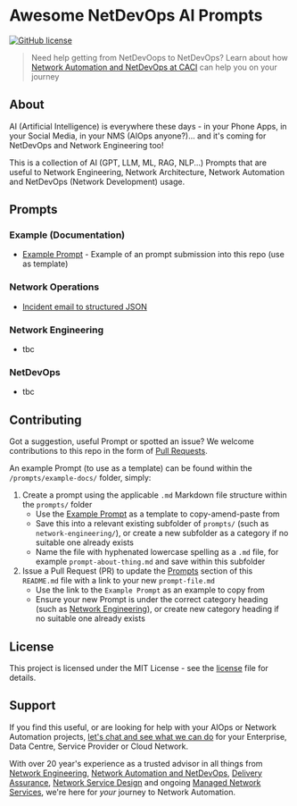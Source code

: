 # Awesome NetDevOps AI Prompts
[![GitHub license](https://img.shields.io/badge/license-MIT-green.svg)](https://github.com/CACI-NS/azure-json-ip-srx-checker/blob/main/LICENSE)

> Need help getting from NetDevOops to NetDevOps? Learn about how [Network Automation and NetDevOps at CACI](https://info.caci.co.uk/network-automation-devops-caci) can help you on your journey

## About
AI (Artificial Intelligence) is everywhere these days - in your Phone Apps, in your Social Media, in your NMS (AIOps anyone?)... and it's coming for NetDevOps and Network Engineering too!

This is a collection of AI (GPT, LLM, ML, RAG, NLP...) Prompts that are useful to Network Engineering, Network Architecture, Network Automation and NetDevOps (Network Development) usage.

## Prompts
### Example (Documentation)
* [Example Prompt](./prompts/example-docs/example-prompt.md) - Example of an prompt submission into this repo (use as template)

### Network Operations
* [Incident email to structured JSON](./prompts/network-operations/incident-email-to-structured-json.md)

### Network Engineering
* tbc

### NetDevOps
* tbc

## Contributing
Got a suggestion, useful Prompt or spotted an issue? We welcome contributions to this repo in the form of [Pull Requests](https://docs.github.com/en/pull-requests/collaborating-with-pull-requests/proposing-changes-to-your-work-with-pull-requests/creating-a-pull-request).

An example Prompt (to use as a template) can be found within the `/prompts/example-docs/` folder, simply:

1. Create a prompt using the applicable `.md` Markdown file structure within the `prompts/` folder
    * Use the [Example Prompt](./prompts/example-docs/example-prompt.md) as a template to copy-amend-paste from
    * Save this into a relevant existing subfolder of `prompts/` (such as `network-engineering/`), or create a new subfolder as a category if no suitable one already exists
    * Name the file with hyphenated lowercase spelling as a `.md` file, for example `prompt-about-thing.md` and save within this subfolder
2. Issue a Pull Request (PR) to update the [Prompts](#Prompts) section of this `README.md` file with a link to your new `prompt-file.md`
    * Use the link to the `Example Prompt` as an example to copy from
    * Ensure your new Prompt is under the correct category heading (such as [Network Engineering](#network-engineering)), or create new category heading if no suitable one already exists

## License
This project is licensed under the MIT License - see the [license](LICENSE) file for details.

## Support
If you find this useful, or are looking for help with your AIOps or Network Automation projects, [let's chat and see what we can do](https://info.caci.co.uk/contact-us-network-services) for your Enterprise, Data Centre, Service Provider or Cloud Network.

With over 20 year's experience as a trusted advisor in all things from [Network Engineering](https://www.caci.co.uk/services/network-infrastructure-consulting/), [Network Automation and NetDevOps](https://www.caci.co.uk/services/network-infrastructure-consulting/network-automation-and-netdevops/), [Delivery Assurance](https://www.caci.co.uk/services/network-infrastructure-consulting/delivery-assurance/), [Network Service Design](https://www.caci.co.uk/services/network-infrastructure-consulting/data-centre-solutions/) and ongoing [Managed Network Services](https://www.caci.co.uk/services/network-infrastructure-consulting/managed-network-services/), we're here for _your_ journey to Network Automation.